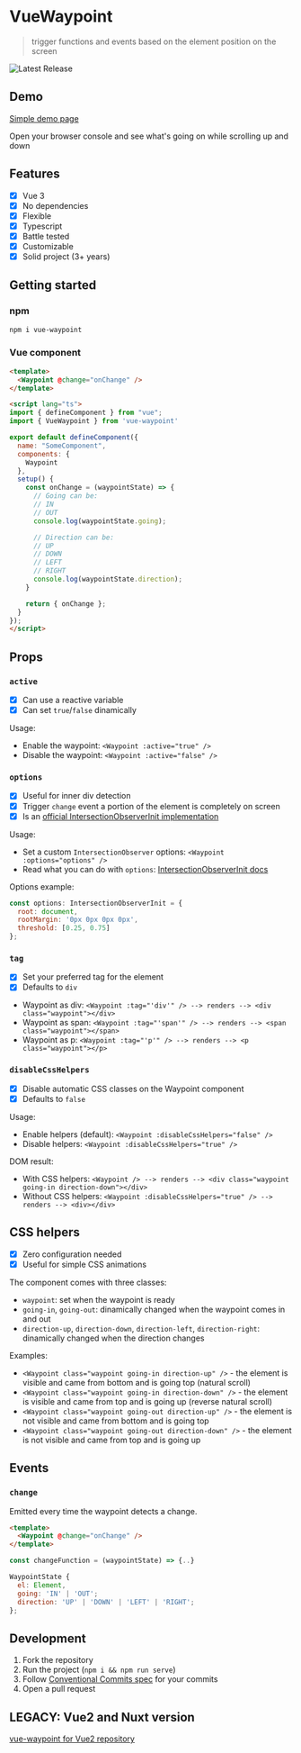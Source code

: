 # VueWaypoint

> trigger functions and events based on the element position on the screen

![Latest Release](https://github.com/scaccogatto/vue-waypoint/workflows/Release/badge.svg)

## Demo

[Simple demo page](https://vue-waypoint.netlify.app/)

Open your browser console and see what's going on while scrolling up and down

## Features

- [x] Vue 3
- [x] No dependencies
- [x] Flexible
- [x] Typescript
- [x] Battle tested
- [x] Customizable
- [x] Solid project (3+ years)

## Getting started

### npm

```bash
npm i vue-waypoint
```

### Vue component

```html
<template>
  <Waypoint @change="onChange" />
</template>
```

```html
<script lang="ts">
import { defineComponent } from "vue";
import { VueWaypoint } from 'vue-waypoint'

export default defineComponent({
  name: "SomeComponent",
  components: {
    Waypoint
  },
  setup() {
    const onChange = (waypointState) => {
      // Going can be:
      // IN
      // OUT
      console.log(waypointState.going);

      // Direction can be:
      // UP
      // DOWN
      // LEFT
      // RIGHT
      console.log(waypointState.direction);
    }

    return { onChange };
  }
});
</script>
```

## Props

### `active`

- [x] Can use a reactive variable
- [x] Can set `true`/`false` dinamically

Usage:

- Enable the waypoint: `<Waypoint :active="true" />`
- Disable the waypoint: `<Waypoint :active="false" />`

### `options`

- [x] Useful for inner div detection
- [x] Trigger `change` event a portion of the element is completely on screen
- [x] Is an [official IntersectionObserverInit implementation](https://developer.mozilla.org/en-US/docs/Web/API/IntersectionObserver/IntersectionObserver)

Usage:

- Set a custom `IntersectionObserver` options: `<Waypoint :options="options" />`
- Read what you can do with `options`: [IntersectionObserverInit docs](https://developer.mozilla.org/en-US/docs/Web/API/IntersectionObserver/IntersectionObserver)

Options example:

```js
const options: IntersectionObserverInit = {
  root: document,
  rootMargin: '0px 0px 0px 0px',
  threshold: [0.25, 0.75]
};
```

### `tag`

- [x] Set your preferred tag for the element
- [x] Defaults to `div`

- Waypoint as div: `<Waypoint :tag="'div'" /> --> renders --> <div class="waypoint"></div>`
- Waypoint as span: `<Waypoint :tag="'span'" /> --> renders --> <span class="waypoint"></span>`
- Waypoint as p: `<Waypoint :tag="'p'" /> --> renders --> <p class="waypoint"></p>`

### `disableCssHelpers`

- [x] Disable automatic CSS classes on the Waypoint component
- [x] Defaults to `false`

Usage:

- Enable helpers (default): `<Waypoint :disableCssHelpers="false" />`
- Disable helpers: `<Waypoint :disableCssHelpers="true" />`

DOM result:

- With CSS helpers: `<Waypoint /> --> renders --> <div class="waypoint going-in direction-down"></div>`
- Without CSS helpers: `<Waypoint :disableCssHelpers="true" /> --> renders --> <div></div>`

## CSS helpers

- [x] Zero configuration needed
- [x] Useful for simple CSS animations

The component comes with three classes:

- `waypoint`: set when the waypoint is ready
- `going-in`, `going-out`: dinamically changed when the waypoint comes in and out
- `direction-up`, `direction-down`, `direction-left`, `direction-right`: dinamically changed when the direction changes

Examples:

- `<Waypoint class="waypoint going-in direction-up" />` - the element is visible and came from bottom and is going top (natural scroll)
- `<Waypoint class="waypoint going-in direction-down" />` - the element is visible and came from top and is going up (reverse natural scroll)
- `<Waypoint class="waypoint going-out direction-up" />` - the element is not visible and came from bottom and is going top
- `<Waypoint class="waypoint going-out direction-down" />` - the element is not visible and came from top and is going up

## Events

### `change`

Emitted every time the waypoint detects a change.

```html
<template>
  <Waypoint @change="onChange" />
</template>
```

```js
const changeFunction = (waypointState) => {..}
```

```js
WaypointState {
  el: Element,
  going: 'IN' | 'OUT';
  direction: 'UP' | 'DOWN' | 'LEFT' | 'RIGHT';
};
```

## Development

1. Fork the repository
2. Run the project (`npm i && npm run serve`)
3. Follow [Conventional Commits spec](https://www.conventionalcommits.org/en/v1.0.0/) for your commits
4. Open a pull request

## LEGACY: Vue2 and Nuxt version

[vue-waypoint for Vue2 repository](https://github.com/scaccogatto/vue-waypoint/tree/vue2)
